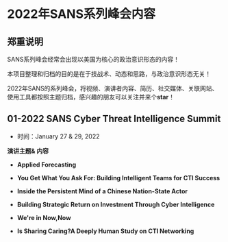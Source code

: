# 2022年SANS系列峰会内容

## 郑重说明

SANS系列峰会经常会出现以美国为核心的政治意识形态的内容！

本项目整理和归档的目的是在于技战术、动态和思路，与政治意识形态无关！

2022年SANS的系列峰会，将视频、演讲者内容、简历、社交媒体、关联网站、使用工具都按照主题归档，感兴趣的朋友可以关注并来个**star**！



## 01-2022 SANS Cyber Threat Intelligence Summit

- 时间：January 27 & 29, 2022

**演讲主题& 内容**

- **Applied Forecasting**
- **You Get What You Ask For: Building Intelligent Teams for CTI Success**

- **Inside the Persistent Mind of a Chinese Nation-State Actor**

- **Building Strategic Return on Investment Through Cyber Intelligence**

- **We're in Now,Now**

- **Is Sharing Caring?A Deeply Human Study on CTI Networking**

  


